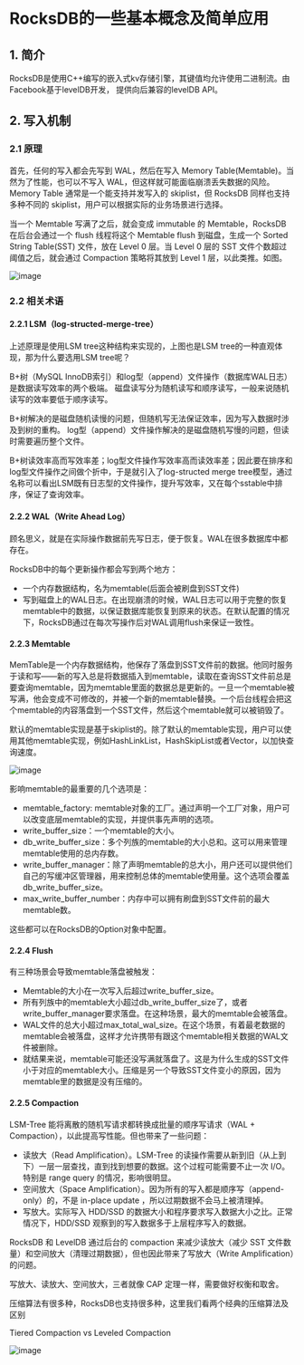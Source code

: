 # RocksDB的一些基本概念及简单应用

## 1. 简介
RocksDB是使用C++编写的嵌入式kv存储引擎，其键值均允许使用二进制流。由Facebook基于levelDB开发， 提供向后兼容的levelDB API。

## 2. 写入机制

### 2.1 原理
首先，任何的写入都会先写到 WAL，然后在写入 Memory Table(Memtable)。当然为了性能，也可以不写入 WAL，但这样就可能面临崩溃丢失数据的风险。Memory Table 通常是一个能支持并发写入的 skiplist，但 RocksDB 同样也支持多种不同的 skiplist，用户可以根据实际的业务场景进行选择。

当一个 Memtable 写满了之后，就会变成 immutable 的 Memtable，RocksDB 在后台会通过一个 flush 线程将这个 Memtable flush 到磁盘，生成一个 Sorted String Table(SST) 文件，放在 Level 0 层。当 Level 0 层的 SST 文件个数超过阈值之后，就会通过 Compaction 策略将其放到 Level 1 层，以此类推。如图。

![image](https://user-images.githubusercontent.com/87458342/132664994-8281764e-2ce1-4808-9fd8-6e793c2dc77a.png)

### 2.2 相关术语
#### 2.2.1 LSM（log-structed-merge-tree）

上述原理是使用LSM tree这种结构来实现的，上图也是LSM tree的一种直观体现，那为什么要选用LSM tree呢？

B+树（MySQL InnoDB索引）和log型（append）文件操作（数据库WAL日志）是数据读写效率的两个极端。
磁盘读写分为随机读写和顺序读写，一般来说随机读写的效率要低于顺序读写。

B+树解决的是磁盘随机读慢的问题，但随机写无法保证效率，因为写入数据时涉及到树的重构。
log型（append）文件操作解决的是磁盘随机写慢的问题，但读时需要遍历整个文件。

B+树读效率高而写效率差；log型文件操作写效率高而读效率差；因此要在排序和log型文件操作之间做个折中，于是就引入了log-structed merge tree模型，通过名称可以看出LSM既有日志型的文件操作，提升写效率，又在每个sstable中排序，保证了查询效率。

#### 2.2.2 WAL（Write Ahead Log）
顾名思义，就是在实际操作数据前先写日志，便于恢复。WAL在很多数据库中都存在。

RocksDB中的每个更新操作都会写到两个地方：
* 一个内存数据结构，名为memtable(后面会被刷盘到SST文件)
* 写到磁盘上的WAL日志。在出现崩溃的时候，WAL日志可以用于完整的恢复memtable中的数据，以保证数据库能恢复到原来的状态。在默认配置的情况下，RocksDB通过在每次写操作后对WAL调用flush来保证一致性。

#### 2.2.3 Memtable
MemTable是一个内存数据结构，他保存了落盘到SST文件前的数据。他同时服务于读和写——新的写入总是将数据插入到memtable，读取在查询SST文件前总是要查询memtable，因为memtable里面的数据总是更新的。一旦一个memtable被写满，他会变成不可修改的，并被一个新的memtable替换。一个后台线程会把这个memtable的内容落盘到一个SST文件，然后这个memtable就可以被销毁了。

默认的memtable实现是基于skiplist的。除了默认的memtable实现，用户可以使用其他memtable实现，例如HashLinkList，HashSkipList或者Vector，以加快查询速度。

![image](https://user-images.githubusercontent.com/87458342/132665555-982042b8-c06b-4093-b52a-b7911e43c2d9.png)

影响memtable的最重要的几个选项是：

* memtable_factory: memtable对象的工厂。通过声明一个工厂对象，用户可以改变底层memtable的实现，并提供事先声明的选项。
* write_buffer_size：一个memtable的大小。
* db_write_buffer_size：多个列族的memtable的大小总和。这可以用来管理memtable使用的总内存数。
* write_buffer_manager：除了声明memtable的总大小，用户还可以提供他们自己的写缓冲区管理器，用来控制总体的memtable使用量。这个选项会覆盖db_write_buffer_size。
* max_write_buffer_number：内存中可以拥有刷盘到SST文件前的最大memtable数。

这些都可以在RocksDB的Option对象中配置。

#### 2.2.4 Flush
有三种场景会导致memtable落盘被触发：

* Memtable的大小在一次写入后超过write_buffer_size。
* 所有列族中的memtable大小超过db_write_buffer_size了，或者write_buffer_manager要求落盘。在这种场景，最大的memtable会被落盘。
* WAL文件的总大小超过max_total_wal_size。在这个场景，有着最老数据的memtable会被落盘，这样才允许携带有跟这个memtable相关数据的WAL文件被删除。
* 就结果来说，memtable可能还没写满就落盘了。这是为什么生成的SST文件小于对应的memtable大小。压缩是另一个导致SST文件变小的原因，因为memtable里的数据是没有压缩的。

#### 2.2.5 Compaction
LSM-Tree 能将离散的随机写请求都转换成批量的顺序写请求（WAL + Compaction），以此提高写性能。但也带来了一些问题：

* 读放大（Read Amplification）。LSM-Tree 的读操作需要从新到旧（从上到下）一层一层查找，直到找到想要的数据。这个过程可能需要不止一次 I/O。特别是 range query 的情况，影响很明显。
* 空间放大（Space Amplification）。因为所有的写入都是顺序写（append-only）的，不是 in-place update ，所以过期数据不会马上被清理掉。
* 写放大。实际写入 HDD/SSD 的数据大小和程序要求写入数据大小之比。正常情况下，HDD/SSD 观察到的写入数据多于上层程序写入的数据。

RocksDB 和 LevelDB 通过后台的 compaction 来减少读放大（减少 SST 文件数量）和空间放大（清理过期数据），但也因此带来了写放大（Write Amplification）的问题。

写放大、读放大、空间放大，三者就像 CAP 定理一样，需要做好权衡和取舍。

压缩算法有很多种，RocksDB也支持很多种，这里我们看两个经典的压缩算法及区别

Tiered Compaction vs Leveled Compaction

![image](https://user-images.githubusercontent.com/87458342/132666300-89414a96-987b-4d59-94cb-773107499560.png)

